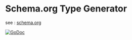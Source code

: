 # Schema.org Type Generator

see : [schema.org](https://schema.org/Person)

[![GoDoc](https://godoc.org/github.com/romainmenke/schema-org-gen/schemaorg?status.svg)](https://godoc.org/github.com/romainmenke/schema-org-gen/schemaorg)
